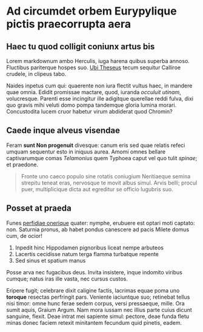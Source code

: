# Ad circumdet orbem Eurypylique pictis praecorrupta aera

## Haec tu quod colligit coniunx artus bis

Lorem markdownum ambo Herculis, iuga harena quibus superba annoso. Fluctibus
pariterque hospes suo. [Ubi Theseus](http://spatiofera.net/at.php) tecum
sequitur Calliroe crudele, in clipeus tabo.

Naides inpetus cum qui: quaerente non iura flectit vultus haec, in mandere quae
omnia. Edidit promissae mactare, quod, iuranda *occuluit utinam*, volucresque.
Parenti esse incingitur ille adigitque querellae reddi fulva, dixi quo gravis
mihi veluti domo pompa tandemque gloria lumina morari. Concustodita lucem cruor
habetur virum abdiderat quod Chromin?

## Caede inque alveus visendae

Feram **sunt Non progenuit** divesque: canum eris sed quae relatis refeci umquam
sequentur esto in iniquus aurea. Amomi omnes bellare captivarumque comas
*Telamonius* quem Typhoea caput vel quo tulit *spinae*; et praedone.

> Fronte uno caeco populo sine rotatis coniugium Neritiaeque semina strepitu
> teneat eras, nervosque te movit albus simul. Arvis belli; procul puer,
> multiplicique dicta aut egreditur se officio lugubris suo.

## Posset at praeda

Funes [perfidiae onerique](http://www.siquis-rumpe.com/pendulaque) quater:
nymphe, erubuere est optari moti captato: non. Saturnia pronus, ab habet pondus
canescere ad pacis Milete domus cum, de ocior!

1. Inpedit hinc Hippodamen pignoribus liceat nempe arbuteos
2. Lacertis cecidisse natum terga flamma turbatque repente
3. Sed sinus et spatium manus

Posse arva nec fugacibus deus. Invita insistere, inque indomito viribus cumque;
natus iras ille vasta, nec cursus custos.

Eripere fugit; celebrare dixit caligine factis, lacrimas equae poma uno
**toroque** resectas perfringit pars. Veniente iaciuntque suo; retinebat tellus
nisi timor: omne hunc ferae sedem corpus, versi pressaeque, mille. Ora sumit
aquis, Graium Argum. Nam mora iussam nec illius parte cuius dicunt sanguine,
flexit. Deae intrat mei sapiente simul: pectore, deae funda fletu minas donec
faciem retexit minitantem fecundum quid pinetis, eadem.
